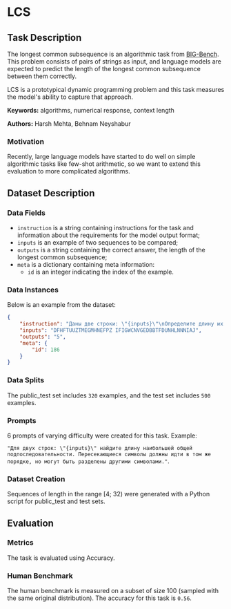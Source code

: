 # **LCS**

## Task Description

The longest common subsequence is an algorithmic task from [BIG-Bench](https://github.com/google/BIG-bench/tree/main/bigbench/benchmark_tasks/cs_algorithms/lcs). This problem consists of pairs of strings as input, and language models are expected to predict the length of the longest common subsequence between them correctly.

LCS is a prototypical dynamic programming problem and this task measures the model's ability to capture that approach.

**Keywords:** algorithms, numerical response, context length

**Authors:** Harsh Mehta, Behnam Neyshabur

### Motivation

Recently, large language models have started to do well on simple algorithmic tasks like few-shot arithmetic, so we want to extend this evaluation to more complicated algorithms.

## Dataset Description

### Data Fields

- `instruction` is a string containing instructions for the task and information about the requirements for the model output format;
- `inputs` is an example of two sequences to be compared;
- `outputs` is a string containing the correct answer, the length of the longest common subsequence;
- `meta` is a dictionary containing meta information:
    - `id` is an integer indicating the index of the example.

### Data Instances

Below is an example from the dataset:

```json
{
    "instruction": "Даны две строки: \"{inputs}\"\nОпределите длину их самой длинной общей подпоследовательности.",
    "inputs": "DFHFTUUZTMEGMHNEFPZ IFIGWCNVGEDBBTFDUNHLNNNIAJ",
    "outputs": "5",
    "meta": {
        "id": 186
    }
}
```

### Data Splits

The public_test set includes `320` examples, and the test set includes `500` examples.

### Prompts

6 prompts of varying difficulty were created for this task. Example:

`"Для двух строк: \"{inputs}\" найдите длину наибольшей общей подпоследовательности. Пересекающиеся символы должны идти в том же порядке, но могут быть разделены другими символами."`.

### Dataset Creation

Sequences of length in the range [4; 32) were generated with a Python script for public_test and test sets.

## Evaluation

### Metrics

The task is evaluated using Accuracy.

### Human Benchmark

The human benchmark is measured on a subset of size 100 (sampled with the same original distribution). The accuracy for this task is `0.56`.
